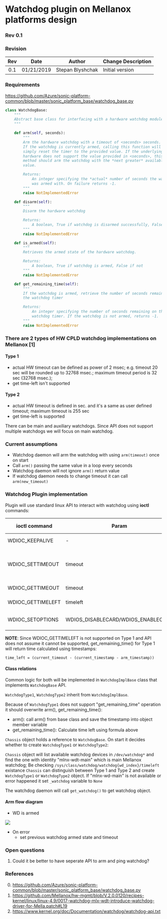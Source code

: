 # Watchdog plugin on Mellanox platforms design #

### Rev 0.1 ###

### Revision ###

 | Rev |     Date    |       Author       | Change Description                |
 |:---:|:-----------:|:------------------:|-----------------------------------|
 | 0.1 |  01/21/2019           |      Stepan Blyshchak      | Initial version        |
 
### Requirements ###

https://github.com/Azure/sonic-platform-common/blob/master/sonic_platform_base/watchdog_base.py
```python
class WatchdogBase:
    """
    Abstract base class for interfacing with a hardware watchdog module
    """

    def arm(self, seconds):
        """
        Arm the hardware watchdog with a timeout of <seconds> seconds.
        If the watchdog is currently armed, calling this function will
        simply reset the timer to the provided value. If the underlying
        hardware does not support the value provided in <seconds>, this
        method should arm the watchdog with the *next greater* available
        value.

        Returns:
            An integer specifying the *actual* number of seconds the watchdog
            was armed with. On failure returns -1.
        """
        raise NotImplementedError

    def disarm(self):
        """
        Disarm the hardware watchdog

        Returns:
            A boolean, True if watchdog is disarmed successfully, False if not
        """
        raise NotImplementedError

    def is_armed(self):
        """
        Retrieves the armed state of the hardware watchdog.

        Returns:
            A boolean, True if watchdog is armed, False if not
        """
        raise NotImplementedError

    def get_remaining_time(self):
        """
        If the watchdog is armed, retrieve the number of seconds remaining on
        the watchdog timer

        Returns:
            An integer specifying the number of seconds remaining on thei
            watchdog timer. If the watchdog is not armed, returns -1.
        """
        raise NotImplementedError
```

### There are 2 types of HW CPLD watchdog implementations on Mellanox [1] ###

#### Type 1 ####

- actual HW timeout can be defined as power of 2 msec;
e.g. timeout 20 sec will be rounded up to 32768 msec.; maximum timeout period is 32 sec (32768 msec.);
- get time-left isn't supported


#### Type 2 ####

- actual HW timeout is defined in sec. and it's a same as user defined timeout; maximum timeout is 255 sec
- get time-left is supported

There can be main and auxiliary watchdogs. Since API does not support multiple watchdogs we will focus on main watchdog.

### Current assumptions ###

- Watchdog daemon will arm the watchdog with <timeout> using ```arm(timeout)``` once on start
- Call ```arm()``` passing the same value <timeout> in a loop every <interval> seconds
- Watchdog daemon will not ignore ```arm()``` return value
- If watchdog daemon needs to change timeout it can call ```arm(new_timeout)```

### Watchdog Plugin implementation ###

Plugin will use standard linux API to interact with watchdog using <b>ioctl</b> commands:

| ioctl command     | Param                            | Comment                               | Supported by  |
|-------------------|----------------------------------|---------------------------------------|---------------|
|WDIOC_KEEPALIVE    | -                                | Ping watchdog                         | Type 1 & 2    |
|WDIOC_SETTIMEOUT   | timeout                          | Set timeout, return is actual timeout | Type 1 & 2    |
|WDIOC_GETTIMEOUT   | timeout                          | Get timeout                           | Type 1 & 2    |
|WDIOC_GETTIMELEFT  | timeleft                         | Get timeleft                          | Type 2        |
|WDIOC_SETOPTIONS   |WDIOS_DISABLECARD/WDIOS_ENABLECARD| Turn off/on watchdog                  | Type 1 & 2    |

<b>NOTE</b>: Since WDIOC_GETTIMELEFT is not supported on Type 1 and API does not assume it cannot be supported, get_remaining_time() for Type 1 will return time calculated using timestamps:
<p>

```time_left = (current_timeout - (current_timestamp - arm_timestamp))```

#### Class relations ####

Common logic for both will be implemented in ```WatchdogImplBase``` class that implements ```WatchdogBase``` API.
<p>

```WatchdogType1```, ```WatchdogType2``` inherit from ```WatchdogImplBase```.

Because of ```WatchdogType1``` does not support "get_remaining_time" operation it should overwrite arm(), get_remaining_time():
 - arm(): call arm() from base class and save the timestamp into object member variable
 - get_remaining_time(): Calculate time left using formula above

```Chassis``` object holds a reference to ```WatchdogBase```. On start it decides whether to create ```WatchdogType1``` or ```WatchdogType2```:

```Chassis``` object will list available watchdog devices in ```/dev/watchdog*``` and find the one with identity "mlnx-wdt-main" which is main Mellanox watchdog;
Be checking ```/sys/class/watchdog/watchdog{wd_index}/timeleft``` existance ```Chassis``` can distinguish between Type 1 and Type 2 and create ```WatchdogType1``` or ```WatchdogType2``` object.
If "mlnx-wd-main" is not available or error happened it set ```_watchdog``` variable to ```None```

The watchdog daemon will call ```get_watchdog()``` to get watchdog object.

#### Arm flow diagram ####
- WD is armed

![](https://github.com/stepanblyschak/SONiC/blob/wd/doc/pmon/wd_arm.png)

- On error
  - set previous watchdog armed state and timeout

### Open questions ###

1. Could it be better to have seperate API to arm and ping watchdog?

### References ###
0. https://github.com/Azure/sonic-platform-common/blob/master/sonic_platform_base/watchdog_base.py
1. https://github.com/Mellanox/hw-mgmt/blob/V.2.0.0120/recipes-kernel/linux/linux-4.9/0017-watchdog-mlx-wdt-introduce-watchdog-driver-for-Mella.patch#L19
2. https://www.kernel.org/doc/Documentation/watchdog/watchdog-api.txt
